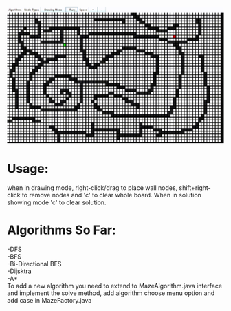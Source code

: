 ![show case gif](showcase.gif)

# Usage:
when in drawing mode, right-click/drag to place wall nodes, shift+right-click to remove nodes and 'c' to clear whole board.
When in solution showing mode 'c' to clear solution.

# Algorithms So Far:
-DFS\
-BFS\
-Bi-Directional BFS\
-Dijsktra\
-A*\
To add a new algorithm you need to extend to MazeAlgorithm.java interface and implement the solve method, add algorithm choose menu option and add case in MazeFactory.java
